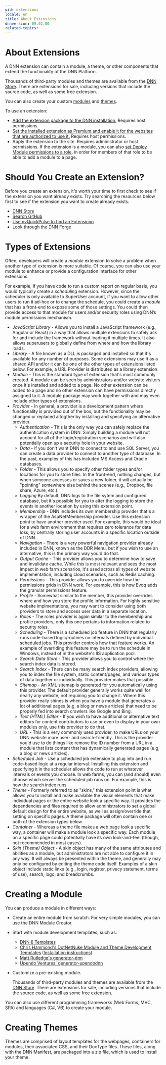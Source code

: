 ```yaml
---
uid: extensions
locale: en
title: About Extensions
dnnversion: 09.02.00
related-topics: 
---
```


# About Extensions

A DNN extension can contain a module, a theme, or other components that extend the functionality of the DNN Platform.

Thousands of third-party modules and themes are available from the [DNN Store](https://store.dnnsoftware.com). There are extensions for sale, including versions that include the source code, as well as some free extension.

You can also create your custom [modules](xref:create-module) and [themes](xref:create-theme).

To use an extension:

*   [Add the extension package to the DNN installation.](xref:install-extension) Requires host permissions.
*   [Set the installed extension as Premium and enable it for the websites that are authorized to use it.](xref:manage-premium-module) Requires host permissions.
*   Apply the extension to the site. Requires administrator or host permissions. If the extension is a module, you can also [set Deploy Module permissions to a role](xref:allow-module-use), in order for members of that role to be able to add a module to a page.

# Should You Create an Extension?

Before you create an extension, it's worth your time to first check to see if the extension you want already exists.  Try searching the resources below first to see if the extension you want to create already exists.

* [DNN Store](https://store.dnnsoftware.com/)
* [Search GitHub](https://github.com/search?q=dnn)
* [Use nvQuickPulse to find an Extensionn](https://github.com/nvisionative/nvQuickPulse/blob/master/README.md)
* [Look through the DNN Forge](https://dnncommunity.org/forge)

# Types of Extensions

Often, developers will create a _module_ extension to solve a problem when another type of extension is more suitable.  Of course, you can also use your module to enhance or provide a configuration interface for other extensions. 

For example, if you have code to run a custom report on regular basis, you would typically create a _scheduling_ extension. However, since the scheduler is only available to SuperUser account, if you want to allow other users to run it ad-hoc or to change the schedule, you could create a  _module_ that has a front-end to expose some of those settings. You could then provide access to that module for users and/or security roles using DNN’s module permissions mechanism.

*   *JavaScript Library* - Allows you to install a JavaScript framework (e.g., Angular or React) in a way that allows multiple extensions to safely ask for and include the framework without loading it multiple times. It also allows superusers to globally define from where and how the library loads.  
*   *Library* - A file known as a DLL is packaged and installed so that it's available for any number of purposes. Some extensions may use it as a shared API and/or it can be one of the other types of extensions listed below.  For example, a URL Provider is distributed as a library extension.  
*   *Module* - This is the standard type of extension that's most commonly created. A module can be seen by administrators and/or website visitors once it's installed and added to a page. No other extension can be added to a page and no other extension can have permissions directly assigned to it. A module package may work together with and may even include other types of extensions.  
*   *Provider* - In general, a provider is a development pattern where functionality is provided out of the box, but the functionality may be changed or replaced altogther by installing and specifying an alternative provider.  
    *   *Authentication* - This is the only way you can safely replace the authentication system in DNN. Simply building a module will not account for all of the login/registration scenarios and will also potentially open up a security hole in your website.  
    *   *Data* - If you don't want DNN to connect to and use SQL Server, you can create a data provider to connect to another type of database. In the past, examples of this has included MS Access and Oracle databases.  
    *   *Folder* - This allows you to specify other folder types and/or locations for you to store files. In the front-end, nothing changes, but when someone accesses or saves a new folder, it will actually be "pointing" somewhere else behind the scenes (e.g., Dropbox, file share, Azure, etc.).  
    *   *Logging* By default, DNN logs to the file sytem and configured database, but it's possible for you to alter the logging to store the events in another location by using this extension point.  
    *   *Membership* - DNN includes its own membership provider that's a wrapper of the AspNetMembership provider. Use this extension point to have another provider used. For example, this would be ideal for a web farm environment that requires zero tolerance for data loss, by centrally storing user accounts in a specific location outside of DNN.  
    *   *Navigation* - There is a very powerful navigation provider already included in DNN, known as the DDR Menu, but if you wish to use an alternative, this is the primary way you'd do that.  
    *   *Output Cache* - This provider allows you to determine how to save and invalidate cache. While this is most relevant and sees the most impact in web farm scenarios, it's used across all types of website implementation, including cloud scenarios, such as Redis caching.  
    *   *Permissions* - This provider allows you to override how the permissions grids in DNN work.  For example, this is how Evoq adds the granular permissions feature.  
    *   *Profile* - Somewhat similar to the member, this provider overrides where and how you store the profile information. For highly sensitive website implmentations, you may want to consider using both providers to store and access user data in a separate location.   
    *   *Roles* - The roles provider is again similar to the membership and profile providers, only this one pertains to information related to security roles.  
    *   *Scheduling* - There is a scheduled job feature in DNN that regularly runs code-based logic/routines on intervals defined by individual scheduled jobs. This provider controls how that feature works. An example of overriding this feature may be to run the schedule in Windows, instead of in the website's IIS application pool.  
    *   *Search Data Store* - This provider allows you to control where the search index data is stored.  
    *   *Search Index* - There can be many search index providers, allowing you to index the file system, static content/pages, and various types of data together or individually. This provider makes that possible.   
    *   *Sitemap* - An XML sitemap is generated for you automatically using this provider.  The default provider generally works quite well for nearly any website, not requiring you to change it. Where this provider really shines is when you have a module that generates a lot of additional pages (e.g, a blog or news articles) that need to be properly fed into search crawlers like Google and Bing.  
    *   *Text (HTML) Editor* - If you wish to have additional or alternative text editors for content contributors to use or even to display in your own modules only, use this provider to do that.  
    *   *URL* - This is a very commonly used provider, to make URLs on your DNN website more user- and search-friendly. This is the provider you'd use to do things like remove the ID number from a URL in a module that lists content that has dynamically generated pages (e.g, a blog or news articles).   
*   *Scheduled Job* - Use a scheduled job extension to plug into and run code-based logic at a regular interval. Installing this extension and specifying it in the scheduler allows the code to run at whatever intervals or events you choose. In web farms, you can (and should) even choose which server the scheduled job runs on. For example, this is how the search index runs.  
*   *Theme* - Formerly referred to as "skins," this extension point is what allows you to install and make available the visual elements that make individual pages or the entire website look a specific way. It provides the dependencies and files required to allow administrators to set a global default design for the entire website, as well as assign/override that setting on specific pages. A theme package will often contain one or both of the extension types below.  
   *   *Container* - Whereas a theme file makes a web page look a specific way, a container will make a module look a specific way.  Each module on a specific page could potentially have its own look-and-feel (though, not recommended in most cases).   
   *   *Skin (Theme) Object* - A skin object has many of the same attributes and abilities as a module, but administrators are not able to configure it in any way.  It will always be presented within the theme, and generally may only be configured by editing the theme code itself. Examples of a skin object include static links (e.g., login, register, privacy statement, terms of use), search, logo, and breadcrumbs.  

# Creating a Module  

You can produce a module in different ways:

*   Create an entire module from scratch. For very simple modules, you can use the DNN Module Creator.
*   Start with module development templates, such as:
    *   [DNN 8 Templates](https://github.com/dnnsoftware/DNN.Templates/releases/)
    *   [Chris Hammond's DotNetNuke Module and Theme Development Templates](https://github.com/ChrisHammond/DNNTemplates/) ([Installation instructions](https://www.chrishammond.com/blog/itemid/2616/using-the-new-module-development-templates-for-dot/))
    *   [Matt Rutledge's generator-dnn](https://github.com/mtrutledge/generator-dnn)
    *   [Upendo Ventures' generator-upendodnn](https://github.com/UpendoVentures/generator-upendodnn)
*   Customize a pre-existing module.

    Thousands of third-party modules and themes are available from the [DNN Store](https://store.dnnsoftware.com). There are extensions for sale, including versions that include the source code, as well as some free extension.

You can also use different programming frameworks (Web Forms, MVC, SPA) and languages (C#, VB) to create your module.

# Creating Themes

Themes are comprised of layout templates for the webpages, containers for modules, their associated CSS, and their DocType files. These files, along with the DNN Manifest, are packaged into a zip file, which is used to install your theme.

